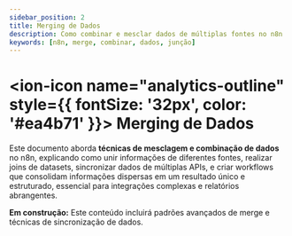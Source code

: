 ```yaml
---
sidebar_position: 2
title: Merging de Dados
description: Como combinar e mesclar dados de múltiplas fontes no n8n
keywords: [n8n, merge, combinar, dados, junção]
---
```


# <ion-icon name="analytics-outline" style={{ fontSize: '32px', color: '#ea4b71' }}></ion-icon> Merging de Dados

Este documento aborda **técnicas de mesclagem e combinação de dados** no n8n, explicando como unir informações de diferentes fontes, realizar joins de datasets, sincronizar dados de múltiplas APIs, e criar workflows que consolidam informações dispersas em um resultado único e estruturado, essencial para integrações complexas e relatórios abrangentes.

**Em construção:** Este conteúdo incluirá padrões avançados de merge e técnicas de sincronização de dados.
